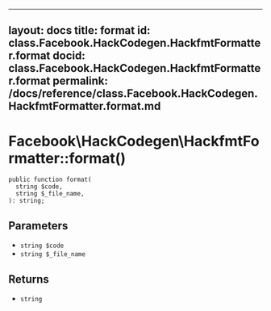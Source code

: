 
***

layout: docs
title: format
id: class.Facebook.HackCodegen.HackfmtFormatter.format
docid: class.Facebook.HackCodegen.HackfmtFormatter.format
permalink: /docs/reference/class.Facebook.HackCodegen.HackfmtFormatter.format.md
---







# Facebook\\HackCodegen\\HackfmtFormatter::format()




``` Hack
public function format(
  string $code,
  string $_file_name,
): string;
```




## Parameters




+ ` string $code `
+ ` string $_file_name `




## Returns




* ` string `